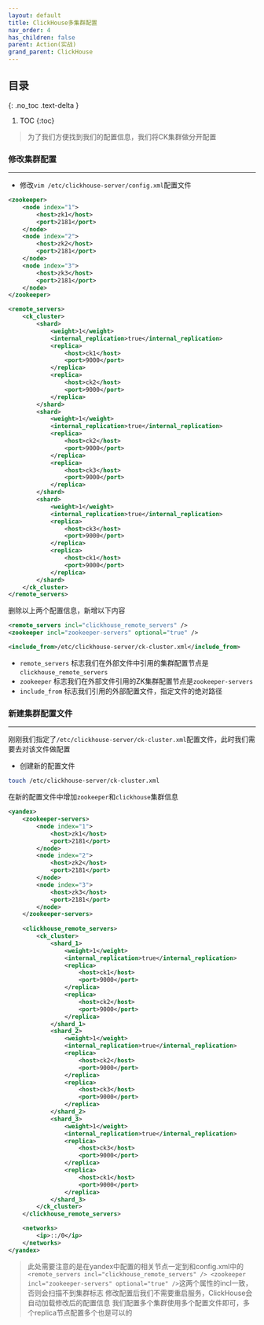 ```yaml
---
layout: default
title: ClickHouse多集群配置
nav_order: 4
has_children: false
parent: Action(实战)
grand_parent: ClickHouse
---
```


## 目录
{: .no_toc .text-delta }

1. TOC
{:toc}

> 为了我们方便找到我们的配置信息，我们将CK集群做分开配置

### 修改集群配置

---

- 修改`vim /etc/clickhouse-server/config.xml`配置文件

```xml
<zookeeper>
    <node index="1">
        <host>zk1</host>
        <port>2181</port>
    </node>
    <node index="2">
        <host>zk2</host>
        <port>2181</port>
    </node>
    <node index="3">
        <host>zk3</host>
        <port>2181</port>
    </node>
</zookeeper>

<remote_servers>
    <ck_cluster>
        <shard>
            <weight>1</weight>
            <internal_replication>true</internal_replication>
            <replica>
                <host>ck1</host>
                <port>9000</port>
            </replica>
            <replica>
                <host>ck2</host>
                <port>9000</port>
            </replica>
        </shard>
        <shard>
            <weight>1</weight>
            <internal_replication>true</internal_replication>
            <replica>
                <host>ck2</host>
                <port>9000</port>
            </replica>
            <replica>
                <host>ck3</host>
                <port>9000</port>
            </replica>
        </shard>
        <shard>
            <weight>1</weight>
            <internal_replication>true</internal_replication>
            <replica>
                <host>ck3</host>
                <port>9000</port>
            </replica>
            <replica>
                <host>ck1</host>
                <port>9000</port>
            </replica>
        </shard>
    </ck_cluster>
</remote_servers>
```

删除以上两个配置信息，新增以下内容

```xml
<remote_servers incl="clickhouse_remote_servers" />
<zookeeper incl="zookeeper-servers" optional="true" />

<include_from>/etc/clickhouse-server/ck-cluster.xml</include_from>
```

- `remote_servers` 标志我们在外部文件中引用的集群配置节点是`clickhouse_remote_servers`
- `zookeeper` 标志我们在外部文件引用的ZK集群配置节点是`zookeeper-servers`
- `include_from` 标志我们引用的外部配置文件，指定文件的绝对路径

### 新建集群配置文件

---

刚刚我们指定了`/etc/clickhouse-server/ck-cluster.xml`配置文件，此时我们需要去对该文件做配置

- 创建新的配置文件

```bash
touch /etc/clickhouse-server/ck-cluster.xml
```

在新的配置文件中增加`zookeeper`和`clickhouse`集群信息

```xml
<yandex>
    <zookeeper-servers>
        <node index="1">
            <host>zk1</host>
            <port>2181</port>
        </node>
        <node index="2">
            <host>zk2</host>
            <port>2181</port>
        </node>
        <node index="3">
            <host>zk3</host>
            <port>2181</port>
        </node>
    </zookeeper-servers>
    
    <clickhouse_remote_servers>
        <ck_cluster>
            <shard_1>
                <weight>1</weight>
                <internal_replication>true</internal_replication>
                <replica>
                    <host>ck1</host>
                    <port>9000</port>
                </replica>
                <replica>
                    <host>ck2</host>
                    <port>9000</port>
                </replica>
            </shard_1>
            <shard_2>
                <weight>1</weight>
                <internal_replication>true</internal_replication>
                <replica>
                    <host>ck2</host>
                    <port>9000</port>
                </replica>
                <replica>
                    <host>ck3</host>
                    <port>9000</port>
                </replica>
            </shard_2>
            <shard_3>
                <weight>1</weight>
                <internal_replication>true</internal_replication>
                <replica>
                    <host>ck3</host>
                    <port>9000</port>
                </replica>
                <replica>
                    <host>ck1</host>
                    <port>9000</port>
                </replica>
            </shard_3>
        </ck_cluster>
    </clickhouse_remote_servers> 

    <networks>
        <ip>::/0</ip>
    </networks>
</yandex>
```

> 此处需要注意的是在yandex中配置的相关节点一定到和config.xml中的`<remote_servers incl="clickhouse_remote_servers" />
                                          <zookeeper incl="zookeeper-servers" optional="true" />`这两个属性的incl一致，否则会扫描不到集群标志
> 修改配置后我们不需要重启服务，ClickHouse会自动加载修改后的配置信息
> 我们配置多个集群使用多个配置文件即可，多个replica节点配置多个也是可以的

